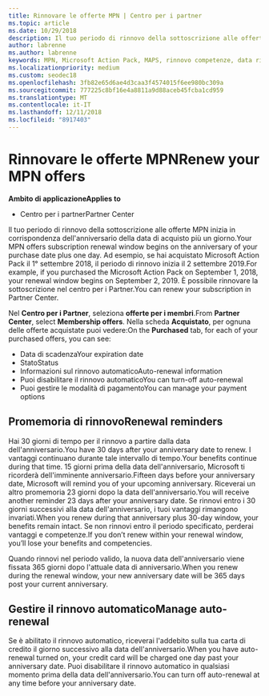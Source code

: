 ```yaml
---
title: Rinnovare le offerte MPN | Centro per i partner
ms.topic: article
ms.date: 10/29/2018
description: Il tuo periodo di rinnovo della sottoscrizione alle offerte MPN inizia in corrispondenza dell'anniversario della data di acquisto più un giorno.
author: labrenne
ms.author: labrenne
keywords: MPN, Microsoft Action Pack, MAPS, rinnovo competenze, data rinnovo
ms.localizationpriority: medium
ms.custom: seodec18
ms.openlocfilehash: 3fb82e65d6ae4d3caa3f4574015f6ee980bc309a
ms.sourcegitcommit: 777225c8bf16e4a8811a9d88aceb45fcba1cd959
ms.translationtype: MT
ms.contentlocale: it-IT
ms.lasthandoff: 12/11/2018
ms.locfileid: "8917403"
---
```

# <a name="renew-your-mpn-offers"></a><span data-ttu-id="db86f-104">Rinnovare le offerte MPN</span><span class="sxs-lookup"><span data-stu-id="db86f-104">Renew your MPN offers</span></span>

**<span data-ttu-id="db86f-105">Ambito di applicazione</span><span class="sxs-lookup"><span data-stu-id="db86f-105">Applies to</span></span>**

- <span data-ttu-id="db86f-106">Centro per i partner</span><span class="sxs-lookup"><span data-stu-id="db86f-106">Partner Center</span></span>

<span data-ttu-id="db86f-107">Il tuo periodo di rinnovo della sottoscrizione alle offerte MPN inizia in corrispondenza dell'anniversario della data di acquisto più un giorno.</span><span class="sxs-lookup"><span data-stu-id="db86f-107">Your MPN offers subscription renewal window begins on the anniversary of your purchase date plus one day.</span></span> <span data-ttu-id="db86f-108">Ad esempio, se hai acquistato Microsoft Action Pack il 1° settembre 2018, il periodo di rinnovo inizia il 2 settembre 2019.</span><span class="sxs-lookup"><span data-stu-id="db86f-108">For example, if you purchased the Microsoft Action Pack on September 1, 2018, your renewal window begins on September 2, 2019.</span></span> <span data-ttu-id="db86f-109">È possibile rinnovare la sottoscrizione nel centro per i Partner.</span><span class="sxs-lookup"><span data-stu-id="db86f-109">You can renew your subscription in Partner Center.</span></span>

<span data-ttu-id="db86f-110">Nel **Centro per i Partner**, seleziona **offerte per i membri**.</span><span class="sxs-lookup"><span data-stu-id="db86f-110">From **Partner Center**, select **Membership offers**.</span></span>
<span data-ttu-id="db86f-111">Nella scheda **Acquistato**, per ognuna delle offerte acquistate puoi vedere:</span><span class="sxs-lookup"><span data-stu-id="db86f-111">On the **Purchased** tab, for each of your purchased offers, you can see:</span></span>

- <span data-ttu-id="db86f-112">Data di scadenza</span><span class="sxs-lookup"><span data-stu-id="db86f-112">Your expiration date</span></span>
- <span data-ttu-id="db86f-113">Stato</span><span class="sxs-lookup"><span data-stu-id="db86f-113">Status</span></span>
- <span data-ttu-id="db86f-114">Informazioni sul rinnovo automatico</span><span class="sxs-lookup"><span data-stu-id="db86f-114">Auto-renewal information</span></span>
- <span data-ttu-id="db86f-115">Puoi disabilitare il rinnovo automatico</span><span class="sxs-lookup"><span data-stu-id="db86f-115">You can turn-off auto-renewal</span></span>
- <span data-ttu-id="db86f-116">Puoi gestire le modalità di pagamento</span><span class="sxs-lookup"><span data-stu-id="db86f-116">You can manage your payment options</span></span>

## <a name="renewal-reminders"></a><span data-ttu-id="db86f-117">Promemoria di rinnovo</span><span class="sxs-lookup"><span data-stu-id="db86f-117">Renewal reminders</span></span>

<span data-ttu-id="db86f-118">Hai 30 giorni di tempo per il rinnovo a partire dalla data dell'anniversario.</span><span class="sxs-lookup"><span data-stu-id="db86f-118">You have 30 days after your anniversary date to renew.</span></span> <span data-ttu-id="db86f-119">I vantaggi continuano durante tale intervallo di tempo.</span><span class="sxs-lookup"><span data-stu-id="db86f-119">Your benefits continue during that time.</span></span> <span data-ttu-id="db86f-120">15 giorni prima della data dell'anniversario, Microsoft ti ricorderà dell'imminente anniversario.</span><span class="sxs-lookup"><span data-stu-id="db86f-120">Fifteen days before your anniversary date, Microsoft will remind you of your upcoming anniversary.</span></span> <span data-ttu-id="db86f-121">Riceverai un altro promemoria 23 giorni dopo la data dell'anniversario.</span><span class="sxs-lookup"><span data-stu-id="db86f-121">You will receive another reminder 23 days after your anniversary date.</span></span> <span data-ttu-id="db86f-122">Se rinnovi entro i 30 giorni successivi alla data dell'anniversario, i tuoi vantaggi rimangono invariati.</span><span class="sxs-lookup"><span data-stu-id="db86f-122">When you renew during that anniversary plus 30-day window, your benefits remain intact.</span></span> <span data-ttu-id="db86f-123">Se non rinnovi entro il periodo specificato, perderai vantaggi e competenze.</span><span class="sxs-lookup"><span data-stu-id="db86f-123">If you don’t renew within your renewal window, you’ll lose your benefits and competencies.</span></span>

<span data-ttu-id="db86f-124">Quando rinnovi nel periodo valido, la nuova data dell'anniversario viene fissata 365 giorni dopo l'attuale data di anniversario.</span><span class="sxs-lookup"><span data-stu-id="db86f-124">When you renew during the renewal window, your new anniversary date will be 365 days post your current anniversary.</span></span>

## <a name="manage-auto-renewal"></a><span data-ttu-id="db86f-125">Gestire il rinnovo automatico</span><span class="sxs-lookup"><span data-stu-id="db86f-125">Manage auto-renewal</span></span>

<span data-ttu-id="db86f-126">Se è abilitato il rinnovo automatico, riceverai l'addebito sulla tua carta di credito il giorno successivo alla data dell'anniversario.</span><span class="sxs-lookup"><span data-stu-id="db86f-126">When you have auto-renewal turned on, your credit card will be charged one day past your anniversary date.</span></span> <span data-ttu-id="db86f-127">Puoi disabilitare il rinnovo automatico in qualsiasi momento prima della data dell'anniversario.</span><span class="sxs-lookup"><span data-stu-id="db86f-127">You can turn off auto-renewal at any time before your anniversary date.</span></span>